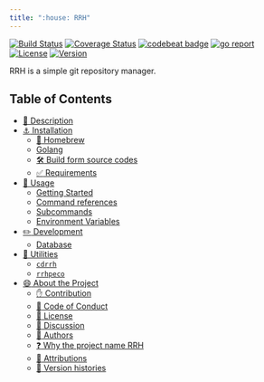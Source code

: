```yaml
---
title: ":house: RRH"
---
```


[![Build Status](https://github.com/tamada/rrh/workflows/build/badge.svg?branch=master)](https://github.com/tamada/rrh/actions?workflow=build)
[![Coverage Status](https://coveralls.io/repos/github/tamada/rrh/badge.svg?branch=master)](https://coveralls.io/github/tamada/rrh?branch=master)
[![codebeat badge](https://codebeat.co/badges/15e04551-d448-4ad3-be1d-e98b1e586f1a)](https://codebeat.co/projects/github-com-tamada-rrh-master)
[![go report](https://goreportcard.com/badge/github.com/tamada/rrh)](https://goreportcard.com/report/github.com/tamada/rrh)
[![License](https://img.shields.io/badge/License-Apache_2.0-blue.svg)](https://github.com/tamada/rrh/blob/master/LICENSE)
[![Version](https://img.shields.io/badge/Version-1.2.0-yellowgreen.svg)](https://github.com/tamada/rrh/releases/tag/v1.2.0)

RRH is a simple git repository manager.

## Table of Contents

* [:bookmark_tabs: Description](description)
* [:anchor: Installation](installation)
    * [:beer: Homebrew](installation#-homebrew)
    * [Golang](installation#golang)
    * [:hammer_and_wrench: Build form source codes](installation#-build-from-source-codes)
    * [:white_check_mark: Requirements](installation#-requirements)
* [:fork_and_knife: Usage](usage)
    * [Getting Started](usage#getting-started)
    * [Command references](usage#command-references)
    * [Subcommands](usage#subcommands)
    * [Environment Variables](usage#environment-variables)
* [:pencil2: Development](development)
    * [Database](development#database)
* [:electric_plug: Utilities](utilities)
    * [`cdrrh`](utilities#cdrrh)
    * [`rrhpeco`](utilities#rrhpeco)
* [:smile: About the Project](about)
    * [:raised_hand: Contribution](about#-contribution)
    * [:green_book: Code of Conduct](about#-code-of-conduct)
    * [:scroll: License](about#-license)
    * [:speech_balloon: Discussion](about#-discussion)
    * [:busts_in_silhouette: Authors](about#-authors)
    * [:question: Why the project name RRH](about#-why-the-project-name-rrh)
    * [:handshake: Attributions](about#-attributions)
    * [:paw_prints: Version histories](about#-version-histories)
